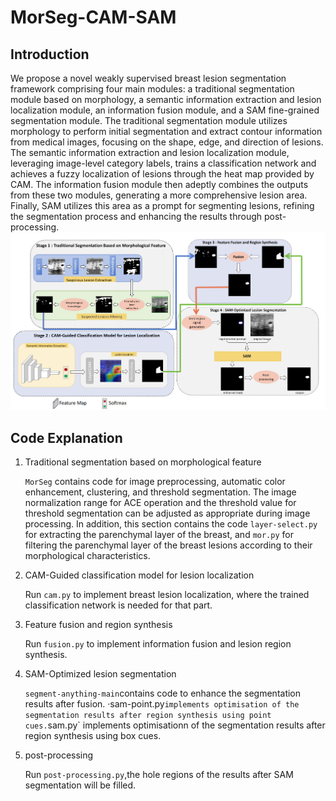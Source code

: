 # MorSeg-CAM-SAM
## Introduction
We propose a novel weakly supervised breast lesion segmentation framework comprising four main modules: a traditional segmentation module based on morphology, a semantic information extraction and lesion localization module, an information fusion module, and a SAM fine-grained segmentation module. The traditional segmentation module utilizes morphology to perform initial segmentation and extract contour information from medical images, focusing on the shape, edge, and direction of lesions. The semantic information extraction and lesion localization module, leveraging image-level category labels, trains a classification network and achieves a fuzzy localization of lesions through the heat map provided by CAM. The information fusion module then adeptly combines the outputs from these two modules, generating a more comprehensive lesion area. Finally, SAM utilizes this area as a prompt for segmenting lesions, refining the segmentation process and enhancing the results through post-processing. 
![framework](FIG/frame.png)
## Code Explanation
1. Traditional segmentation based on morphological feature

   `MorSeg` contains code for image preprocessing, automatic color enhancement, clustering, and threshold segmentation. The image normalization range for ACE operation and the threshold value for threshold segmentation can be adjusted as appropriate during image processing. In addition, this section contains the code `layer-select.py` for extracting the parenchymal layer of the breast, and `mor.py` for filtering the parenchymal layer of the breast lesions according to their morphological characteristics.
2. CAM-Guided classification model for lesion localization

   Run `cam.py` to implement breast lesion localization, where the trained classification network is needed for that part.
3. Feature fusion and region synthesis

   Run `fusion.py` to implement information fusion and lesion region synthesis.
4. SAM-Optimized lesion segmentation

   `segment-anything-main`contains code to enhance the segmentation results after fusion. ·sam-point.py` implements optimisation of the segmentation results after region synthesis using point cues. `sam.py` implements optimisationn of the segmentation results after region synthesis using box cues.
5. post-processing

   Run `post-processing.py`,the hole regions of the results after SAM segmentation will be filled.
